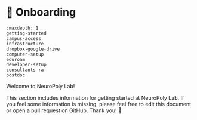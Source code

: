 # <span>👋</span> Onboarding

```{toctree}
:maxdepth: 1
getting-started
campus-access
infrastructure
dropbox-google-drive
computer-setup
eduroam
developer-setup
consultants-ra
postdoc
```

Welcome to NeuroPoly Lab!

This section includes information for getting started at NeuroPoly Lab. If you feel some information is missing, please feel free to edit this document or open a pull request on GitHub. Thank you! 🙏

